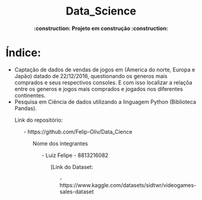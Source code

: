 
<h1 align="center">Data_Science</h1>
<h4 align="center"> 
    :construction:  Projeto em construção  :construction:
</h4>

# Índice:

  - Captação de dados de vendas de jogos em (America do norte, Europa e Japão) datado de 22/12/2016, questionando os generos mais comprados e seus respectivos consoles. E com isso localizar a relaçõa entre os generos e jogos mais comprados e jogados nos diferentes continentes.
  - Pesquisa em Ciência de dados utilizando a linguagem Python (Biblioteca Pandas).


<ul>Link do repositório:<ul>
  - https://github.com/Felip-Oliv/Data_Cience

<ul>Nome dos integrantes<ul>
  - Luiz Felipe - 8813216082

<ul>[Link do Dataset:<ul>
  - https://www.kaggle.com/datasets/sidtwr/videogames-sales-dataset